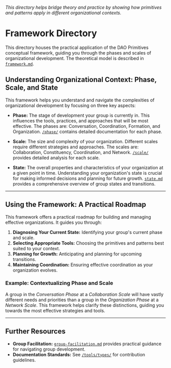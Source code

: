 *This directory helps bridge theory and practice by showing how primitives and patterns apply in different organizational contexts.*

# Framework Directory

This directory houses the practical application of the DAO Primitives conceptual framework, guiding you through the phases and scales of organizational development. The theoretical model is described in [`framework.md`](notes/dao-primitives/framework/framework.md).

## Understanding Organizational Context: Phase, Scale, and State

This framework helps you understand and navigate the complexities of organizational development by focusing on three key aspects:

* **Phase:** The stage of development your group is currently in.  This influences the tools, practices, and approaches that will be most effective.  The phases are: Conversation, Coordination, Formation, and Organization.  [`/phase/`](phase/) contains detailed documentation for each phase.

* **Scale:** The size and complexity of your organization.  Different scales require different strategies and approaches.  The scales are: Collaboration, Constituency, Coordination, and Network.  [`/scale/`](scale/) provides detailed analysis for each scale.

* **State:** The overall properties and characteristics of your organization at a given point in time.  Understanding your organization's state is crucial for making informed decisions and planning for future growth.  [`state.md`](notes/dao-primitives/framework/group-state1.md) provides a comprehensive overview of group states and transitions.

---

## Using the Framework: A Practical Roadmap

This framework offers a practical roadmap for building and managing effective organizations. It guides you through:

1.  **Diagnosing Your Current State:** Identifying your group's current phase and scale.
2.  **Selecting Appropriate Tools:** Choosing the primitives and patterns best suited to your context.
3.  **Planning for Growth:** Anticipating and planning for upcoming transitions.
4.  **Maintaining Coordination:** Ensuring effective coordination as your organization evolves.


### Example: Contextualizing Phase and Scale

A group in the *Conversation Phase* at a *Collaboration Scale* will have vastly different needs and priorities than a group in the *Organization Phase* at a *Network Scale*. This framework helps clarify these distinctions, guiding you towards the most effective strategies and tools.

---

##  Further Resources

*   **Group Facilitation:**  [`group-facilitation.md`](notes/dao-primitives/framework/group-facilitation.md) provides practical guidance for navigating group development.
*   **Documentation Standards:**  See [`/tools/types/`](../tools/types/) for contribution guidelines.
